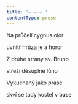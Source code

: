 ```yaml
---
title: '– – – '
contentType: prose
---
```


Na průčelí cygnus olor

uvnitř hrůza je a horor

Z druhé strany sv. Bruno

střeží děsuplné lůno

Vykuchaný jako prase

skví se tady kostel v base
